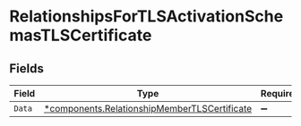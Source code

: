 # RelationshipsForTLSActivationSchemasTLSCertificate


## Fields

| Field                                                                                                       | Type                                                                                                        | Required                                                                                                    | Description                                                                                                 |
| ----------------------------------------------------------------------------------------------------------- | ----------------------------------------------------------------------------------------------------------- | ----------------------------------------------------------------------------------------------------------- | ----------------------------------------------------------------------------------------------------------- |
| `Data`                                                                                                      | [*components.RelationshipMemberTLSCertificate](../../models/components/relationshipmembertlscertificate.md) | :heavy_minus_sign:                                                                                          | N/A                                                                                                         |